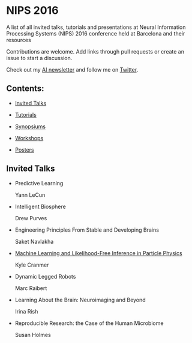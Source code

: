 # NIPS 2016
A list of all invited talks, tutorials and presentations at Neural Information Processing Systems (NIPS) 2016 conference held at Barcelona and their resources

Contributions are welcome. Add links through pull requests or create an issue to start a discussion.

Check out my [AI newsletter](https://www.getrevue.co/profile/hindupuravinash) and follow me on [Twitter](https://www.twitter.com/hindupuravinash).

## Contents:

- [Invited Talks](#invited-talks)

- [Tutorials](#tutorials)

- [Synopsiums](#synopsiums)

- [Workshops](#workshops)

- [Posters](#posters)


## Invited Talks

- Predictive Learning
  
  Yann LeCun


- Intelligent Biosphere
  
  Drew Purves


- Engineering Principles From Stable and Developing Brains

  Saket Navlakha


- [Machine Learning and Likelihood-Free Inference in Particle Physics](https://figshare.com/articles/NIPS_2016_Keynote_Machine_Learning_Likelihood_Free_Inference_in_Particle_Physics/4291565)

  Kyle Cranmer


- Dynamic Legged Robots

  Marc Raibert


- Learning About the Brain: Neuroimaging and Beyond

  Irina Rish


- Reproducible Research: the Case of the Human Microbiome

  Susan Holmes
